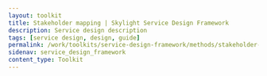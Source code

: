 ```yaml
---
layout: toolkit
title: Stakeholder mapping | Skylight Service Design Framework
description: Service design description
tags: [service design, design, guide]
permalink: /work/toolkits/service-design-framework/methods/stakeholder-mapping/
sidenav: service_design_framework
content_type: Toolkit
---
```


